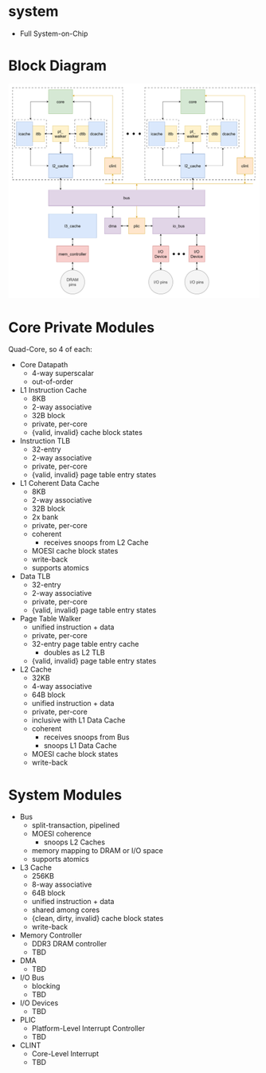 # system
- Full System-on-Chip


# Block Diagram
![system](system.png)


# Core Private Modules
Quad-Core, so 4 of each:

- Core Datapath
    - 4-way superscalar
    - out-of-order
- L1 Instruction Cache
    - 8KB
    - 2-way associative
    - 32B block
    - private, per-core
    - {valid, invalid} cache block states
- Instruction TLB
    - 32-entry
    - 2-way associative
    - private, per-core
    - {valid, invalid} page table entry states
- L1 Coherent Data Cache
    - 8KB
    - 2-way associative
    - 32B block
    - 2x bank
    - private, per-core
    - coherent
        - receives snoops from L2 Cache
    - MOESI cache block states
    - write-back
    - supports atomics
- Data TLB
    - 32-entry
    - 2-way associative
    - private, per-core
    - {valid, invalid} page table entry states
- Page Table Walker
    - unified instruction + data
    - private, per-core
    - 32-entry page table entry cache
        - doubles as L2 TLB
    - {valid, invalid} page table entry states
- L2 Cache
    - 32KB
    - 4-way associative
    - 64B block
    - unified instruction + data
    - private, per-core
    - inclusive with L1 Data Cache
    - coherent
        - receives snoops from Bus
        - snoops L1 Data Cache
    - MOESI cache block states
    - write-back

# System Modules
- Bus
    - split-transaction, pipelined
    - MOESI coherence
        - snoops L2 Caches
    - memory mapping to DRAM or I/O space
    - supports atomics
- L3 Cache
    - 256KB
    - 8-way associative
    - 64B block
    - unified instruction + data
    - shared among cores
    - {clean, dirty, invalid} cache block states
    - write-back
- Memory Controller
    - DDR3 DRAM controller
    - TBD
- DMA
    - TBD
- I/O Bus
    - blocking
    - TBD
- I/O Devices
    - TBD
- PLIC
    - Platform-Level Interrupt Controller
    - TBD
- CLINT
    - Core-Level Interrupt
    - TBD